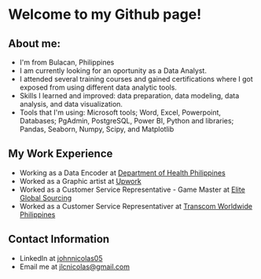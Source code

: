 # Welcome to my Github page!
## About me:

- I'm from Bulacan, Philippines
- I am currently looking for an oportunity as a Data Analyst.
- I attended several training courses and gained certifications where I got exposed from using different data analytic tools.
- Skills I learned and improved: data preparation, data modeling, data analysis, and data visualization.
- Tools that I'm using: Microsoft tools; Word, Excel, Powerpoint, Databases; PgAdmin, PostgreSQL, Power BI, Python and libraries; Pandas, Seaborn, Numpy, Scipy, and Matplotlib

## My Work Experience

- Working as a Data Encoder at [Department of Health Philippines](https://doh.gov.ph/)
- Worked as a Graphic artist at [Upwork](https://www.upwork.com/freelancers/~0132219123cbbf62ce)
- Worked as a Customer Service Representative - Game Master at [Elite Global Sourcing](https://elitegsl.com/)
- Worked as a Customer Service Representativer at [Transcom Worldwide Philippines](https://www.transcom.com/ph/)

## Contact Information
- LinkedIn at [johnnicolas05](https://www.linkedin.com/in/johnnicolas05)
- Email me at [jlcnicolas@gmail.com](mailto:jlcnicolas@gmail.com)
